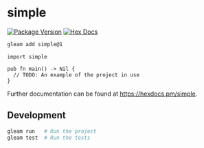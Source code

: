 # simple

[![Package Version](https://img.shields.io/hexpm/v/simple)](https://hex.pm/packages/simple)
[![Hex Docs](https://img.shields.io/badge/hex-docs-ffaff3)](https://hexdocs.pm/simple/)

```sh
gleam add simple@1
```
```gleam
import simple

pub fn main() -> Nil {
  // TODO: An example of the project in use
}
```

Further documentation can be found at <https://hexdocs.pm/simple>.

## Development

```sh
gleam run   # Run the project
gleam test  # Run the tests
```

